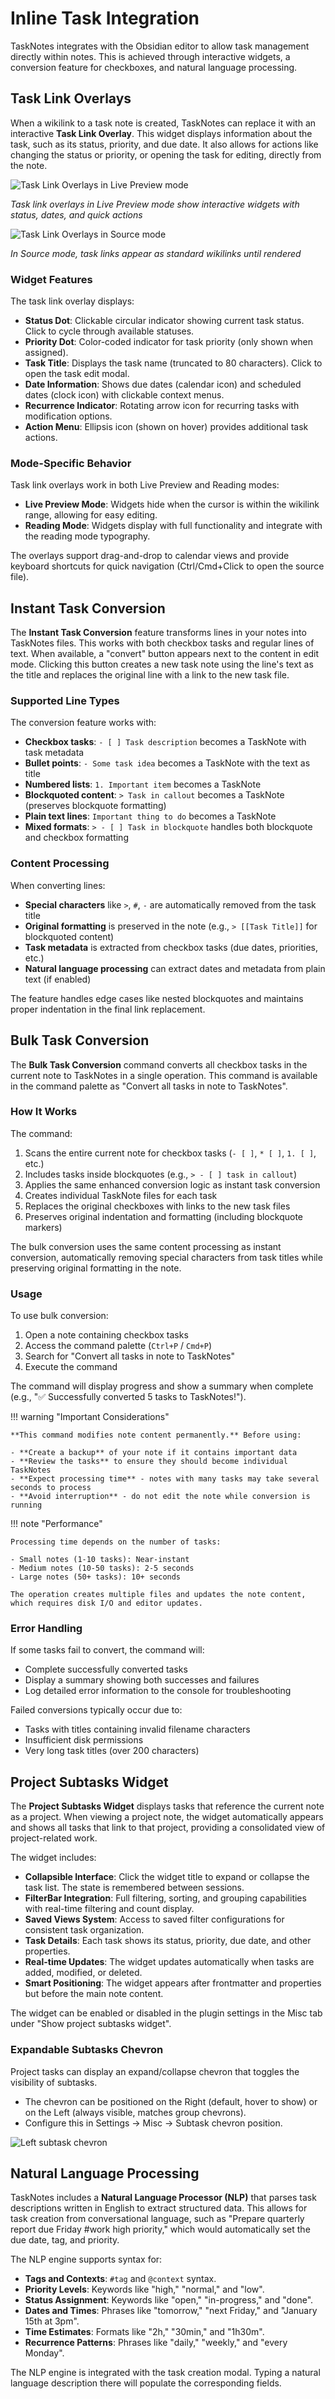 # Inline Task Integration

TaskNotes integrates with the Obsidian editor to allow task management directly within notes. This is achieved through interactive widgets, a conversion feature for checkboxes, and natural language processing.

## Task Link Overlays

When a wikilink to a task note is created, TaskNotes can replace it with an interactive **Task Link Overlay**. This widget displays information about the task, such as its status, priority, and due date. It also allows for actions like changing the status or priority, or opening the task for editing, directly from the note.

![Task Link Overlays in Live Preview mode](../assets/2025-07-17_21-03-55.png)

*Task link overlays in Live Preview mode show interactive widgets with status, dates, and quick actions*

![Task Link Overlays in Source mode](../assets/2025-07-17_21-04-24.png)

*In Source mode, task links appear as standard wikilinks until rendered*

### Widget Features

The task link overlay displays:

- **Status Dot**: Clickable circular indicator showing current task status. Click to cycle through available statuses.
- **Priority Dot**: Color-coded indicator for task priority (only shown when assigned).
- **Task Title**: Displays the task name (truncated to 80 characters). Click to open the task edit modal.
- **Date Information**: Shows due dates (calendar icon) and scheduled dates (clock icon) with clickable context menus.
- **Recurrence Indicator**: Rotating arrow icon for recurring tasks with modification options.
- **Action Menu**: Ellipsis icon (shown on hover) provides additional task actions.

### Mode-Specific Behavior

Task link overlays work in both Live Preview and Reading modes:

- **Live Preview Mode**: Widgets hide when the cursor is within the wikilink range, allowing for easy editing.
- **Reading Mode**: Widgets display with full functionality and integrate with the reading mode typography.

The overlays support drag-and-drop to calendar views and provide keyboard shortcuts for quick navigation (Ctrl/Cmd+Click to open the source file).

## Instant Task Conversion

The **Instant Task Conversion** feature transforms lines in your notes into TaskNotes files. This works with both checkbox tasks and regular lines of text. When available, a "convert" button appears next to the content in edit mode. Clicking this button creates a new task note using the line's text as the title and replaces the original line with a link to the new task file.

### Supported Line Types

The conversion feature works with:

- **Checkbox tasks**: `- [ ] Task description` becomes a TaskNote with task metadata
- **Bullet points**: `- Some task idea` becomes a TaskNote with the text as title
- **Numbered lists**: `1. Important item` becomes a TaskNote
- **Blockquoted content**: `> Task in callout` becomes a TaskNote (preserves blockquote formatting)
- **Plain text lines**: `Important thing to do` becomes a TaskNote
- **Mixed formats**: `> - [ ] Task in blockquote` handles both blockquote and checkbox formatting

### Content Processing

When converting lines:

- **Special characters** like `>`, `#`, `-` are automatically removed from the task title
- **Original formatting** is preserved in the note (e.g., `> [[Task Title]]` for blockquoted content)
- **Task metadata** is extracted from checkbox tasks (due dates, priorities, etc.)
- **Natural language processing** can extract dates and metadata from plain text (if enabled)

The feature handles edge cases like nested blockquotes and maintains proper indentation in the final link replacement.

## Bulk Task Conversion

The **Bulk Task Conversion** command converts all checkbox tasks in the current note to TaskNotes in a single operation. This command is available in the command palette as "Convert all tasks in note to TaskNotes".

### How It Works

The command:

1. Scans the entire current note for checkbox tasks (`- [ ]`, `* [ ]`, `1. [ ]`, etc.)
2. Includes tasks inside blockquotes (e.g., `> - [ ] task in callout`)
3. Applies the same enhanced conversion logic as instant task conversion
4. Creates individual TaskNote files for each task
5. Replaces the original checkboxes with links to the new task files
6. Preserves original indentation and formatting (including blockquote markers)

The bulk conversion uses the same content processing as instant conversion, automatically removing special characters from task titles while preserving original formatting in the note.

### Usage

To use bulk conversion:

1. Open a note containing checkbox tasks
2. Access the command palette (`Ctrl+P` / `Cmd+P`)
3. Search for "Convert all tasks in note to TaskNotes"
4. Execute the command

The command will display progress and show a summary when complete (e.g., "✅ Successfully converted 5 tasks to TaskNotes!").

!!! warning "Important Considerations"

    **This command modifies note content permanently.** Before using:

    - **Create a backup** of your note if it contains important data
    - **Review the tasks** to ensure they should become individual TaskNotes
    - **Expect processing time** - notes with many tasks may take several seconds to process
    - **Avoid interruption** - do not edit the note while conversion is running

!!! note "Performance"

    Processing time depends on the number of tasks:

    - Small notes (1-10 tasks): Near-instant
    - Medium notes (10-50 tasks): 2-5 seconds
    - Large notes (50+ tasks): 10+ seconds

    The operation creates multiple files and updates the note content, which requires disk I/O and editor updates.

### Error Handling

If some tasks fail to convert, the command will:

- Complete successfully converted tasks
- Display a summary showing both successes and failures
- Log detailed error information to the console for troubleshooting

Failed conversions typically occur due to:

- Tasks with titles containing invalid filename characters
- Insufficient disk permissions
- Very long task titles (over 200 characters)

## Project Subtasks Widget

The **Project Subtasks Widget** displays tasks that reference the current note as a project. When viewing a project note, the widget automatically appears and shows all tasks that link to that project, providing a consolidated view of project-related work.

The widget includes:

- **Collapsible Interface**: Click the widget title to expand or collapse the task list. The state is remembered between sessions.
- **FilterBar Integration**: Full filtering, sorting, and grouping capabilities with real-time filtering and count display.
- **Saved Views System**: Access to saved filter configurations for consistent task organization.
- **Task Details**: Each task shows its status, priority, due date, and other properties.
- **Real-time Updates**: The widget updates automatically when tasks are added, modified, or deleted.
- **Smart Positioning**: The widget appears after frontmatter and properties but before the main note content.

The widget can be enabled or disabled in the plugin settings in the Misc tab under "Show project subtasks widget".

### Expandable Subtasks Chevron

Project tasks can display an expand/collapse chevron that toggles the visibility of subtasks.

- The chevron can be positioned on the Right (default, hover to show) or on the Left (always visible, matches group chevrons).
- Configure this in Settings → Misc → Subtask chevron position.

![Left subtask chevron](../assets/left-task-subtask-chevron.gif)


## Natural Language Processing

TaskNotes includes a **Natural Language Processor (NLP)** that parses task descriptions written in English to extract structured data. This allows for task creation from conversational language, such as "Prepare quarterly report due Friday #work high priority," which would automatically set the due date, tag, and priority.

The NLP engine supports syntax for:

-   **Tags and Contexts**: `#tag` and `@context` syntax.
-   **Priority Levels**: Keywords like "high," "normal," and "low".
-   **Status Assignment**: Keywords like "open," "in-progress," and "done".
-   **Dates and Times**: Phrases like "tomorrow," "next Friday," and "January 15th at 3pm".
-   **Time Estimates**: Formats like "2h," "30min," and "1h30m".
-   **Recurrence Patterns**: Phrases like "daily," "weekly," and "every Monday".

The NLP engine is integrated with the task creation modal. Typing a natural language description there will populate the corresponding fields.

